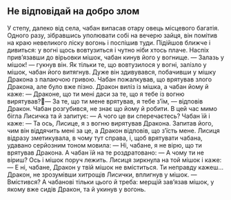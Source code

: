 ## Не відповідай на добро злом
У степу, далеко від села, чабан випасав отару овець місцевого багатія. Одного разу, зібравшись уполювати собі на вечерю зайця, він помітив на краю невеликого ліску вогонь і поспішив туди.
Підійшов ближче і дивиться: у вогні щось вовтузиться і чутно ніби хтось плаче.
Наспіх прив’язавши до вірьовки мішок, чабан кинув його у вогнище.
— Залазь у мішок! — гукнув він.
Як тільки те, що вовтузилося у вогні, залізло у мішок, чабан його витягнув. Дуже він здивувався, побачивши у мішку Дракона з палаючою гривою. Чабан пожалкував, що врятував злого Дракона, але було вже пізно.
Дракон виліз із мішка, а чабан йому й каже:
— Драконе, що ти мені даси за те, що я тебе із вогню вирятував?— За те, що ти мене врятував, я тебе з’їм, — відповів Дракон.
Чабан розгубився, не знає що йому й робити.
В цей час мимо бігла Лисичка та й запитує:
— А чого це ви сперечаєтесь?
Чабан їй і каже:
— Та ось, Лисице, я з вогню вирятував Дракона. Запитав його, чим він віддячить мені за це, а Дракон відповів, що з’їсть мене.
Лисиця відразу зметикувала, в чому тут справа, і, щоб врятувати чабана, удавано серйозним тоном мовила:
— Ні, чабане, я не вірю, що ти врятував Дракона.
А чабан їй на те роздратовано:
— А чому ти не віриш? Ось і мішок поруч лежить.
Лисиця зиркнула на той мішок і каже:
— Е ні, чабане, Дракон у твій мішок не вміститься. Ти неправду кажеш...
Дракон, не зрозумівши хитрощів Лисички, вплигнув у мішок.
— Вмістився?
А чабанові тільки цього й треба: мерщій зав’язав мішок, у якому вже сидів Дракон, та й укинув у вогонь.

